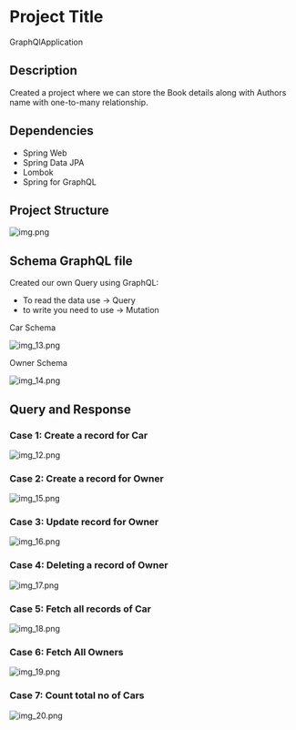 # Project Title

GraphQlApplication

## Description

Created a project where we can store the Book details along with Authors name with one-to-many relationship.

## Dependencies

- Spring Web
- Spring Data JPA
- Lombok
- Spring for GraphQL

## Project Structure

![img.png](img.png)

## Schema GraphQL file

Created our own Query using GraphQL:
- To read the data use -> Query
- to write you need to use -> Mutation

Car Schema

![img_13.png](img_13.png)

Owner Schema

![img_14.png](img_14.png)

## Query and Response

### Case 1: Create a record for Car
![img_12.png](img_12.png)

### Case 2: Create a record for Owner
![img_15.png](img_15.png)

### Case 3: Update record for Owner
![img_16.png](img_16.png)

### Case 4: Deleting a record of Owner
![img_17.png](img_17.png)

### Case 5: Fetch all records of Car
![img_18.png](img_18.png)

### Case 6: Fetch All Owners
![img_19.png](img_19.png)

### Case 7: Count total no of Cars
![img_20.png](img_20.png)
